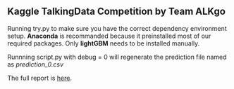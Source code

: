 ## Kaggle TalkingData Competition by Team ALKgo

Running try.py to make sure you have the correct dependency environment setup. **Anaconda** is recommanded because it preinstalled most of our required packages. Only **lightGBM** needs to be installed manually.   

Runnning script.py with debug = 0 will regenerate the prediction file named as *prediction_0.csv* 

The full report is [here](https://docs.google.com/document/d/1J_ezdVNGE4Pr_LjnM2UX5lUfnBPumOvH_1iVA-pJRZk/edit?usp=sharing). 


 